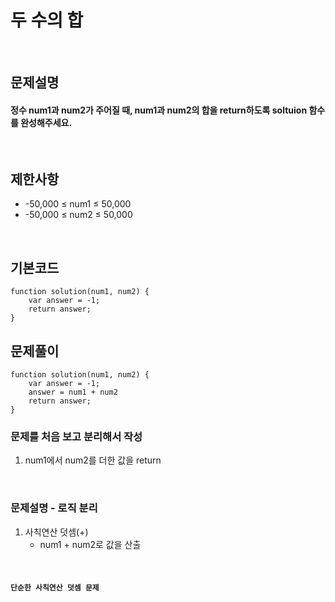 # 두 수의 합

<br>

## 문제설명
#### 정수 num1과 num2가 주어질 때, num1과 num2의 합을 return하도록 soltuion 함수를 완성해주세요.

<br>

## 제한사항
* -50,000 ≤ num1 ≤ 50,000
* -50,000 ≤ num2 ≤ 50,000


<br>

## 기본코드
```
function solution(num1, num2) {
    var answer = -1;
    return answer;
}
```


## 문제풀이
```
function solution(num1, num2) {
    var answer = -1;
    answer = num1 + num2
    return answer;
}
```
### 문제를 처음 보고 분리해서 작성
1. num1에서 num2를 더한 값을 return

<br>

### 문제설명 - 로직 분리
1. 사칙연산 덧셈(+)
   - num1 + num2로 값을 산출


<br>

#### `단순한 사칙연산 덧셈 문제`